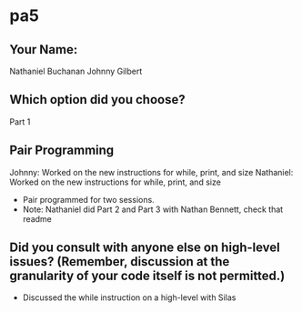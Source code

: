 # pa5

## Your Name:
Nathaniel Buchanan
Johnny Gilbert

## Which option did you choose?
Part 1

## Pair Programming
Johnny: Worked on the new instructions for while, print, and size
Nathaniel: Worked on the new instructions for while, print, and size
- Pair programmed for two sessions. 
- Note: Nathaniel did Part 2 and Part 3 with Nathan Bennett, check that readme

## Did you consult with anyone else on high-level issues? (Remember, discussion at the granularity of your code itself is not permitted.)
- Discussed the while instruction on a high-level with Silas
